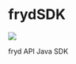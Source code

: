 # frydSDK

<a href="https://circleci.com/gh/frydzone/frydSDK">
  <img src="https://circleci.com/gh/frydzone/frydSDK.svg?style=shield&circle-token=:circle-token" />
</a>

fryd API Java SDK
